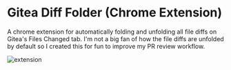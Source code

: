 # Gitea Diff Folder (Chrome Extension)
A chrome extension for automatically folding and unfolding all file diffs on Gitea's Files Changed tab. I'm not a big fan of how the file diffs are unfolded by default so I created this for fun to improve my PR review workflow.

![extension](https://github.com/jushii/GiteaDiffFolder/assets/10192819/8b54a41d-ceaa-47f9-ab38-33fd3b1e4616)
